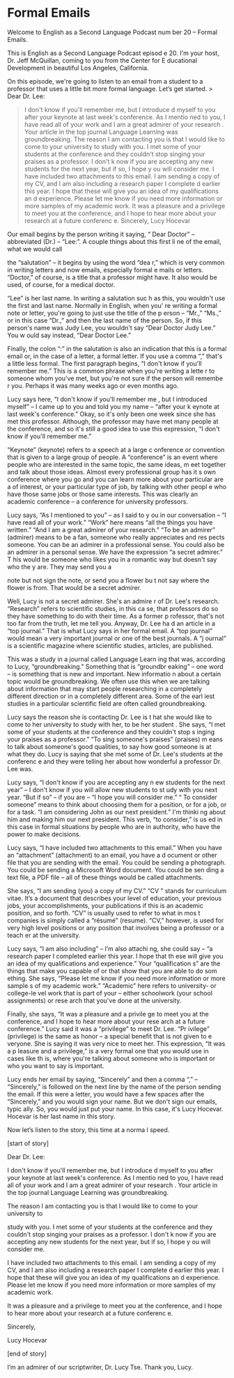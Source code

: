 # Formal Emails

Welcome to English as a Second Language Podcast num ber 20 – Formal Emails.

This is English as a Second Language Podcast episod e 20. I'm your host, Dr. Jeff McQuillan, coming to you from the Center for E ducational Development in beautiful Los Angeles, California.

On this episode, we're going to listen to an email from a student to a professor that uses a little bit more formal language. Let’s get started.  > Dear Dr. Lee:
> I don't know if you'll remember me, but I introduce d myself to you after your keynote at last week's conference. As I mentio ned to you, I have read all of your work and I am a great admirer of your research . Your article in the top journal Language Learning  was groundbreaking.
> The reason I am contacting you is that I would like  to come to your university to study with you. I met some of your students at the conference and they couldn't stop singing your praises as a professor. I don't k now if you are accepting any new students for the next year, but if so, I hope y ou will consider me.
> I have included two attachments to this email. I am  sending a copy of my CV, and I am also including a research paper I complete d earlier this year. I hope that these will give you an idea of my qualifications an d experience. Please let me know if you need more information or more samples of my academic work.
> It was a pleasure and a privilege to meet you at the conference, and I hope to hear more about your research at a future conferenc e.
> Sincerely,
> Lucy Hocevar

Our email begins by the person writing it saying, “ Dear Doctor” – abbreviated (Dr.) – “Lee:”. A couple things about this first li ne of the email, what we would call

the “salutation” – it begins by using the word “dea r,” which is very common in writing letters and now emails, especially formal e mails or letters. “Doctor,” of course, is a title that a professor might have. It also would be used, of course, for a medical doctor.

“Lee” is her last name. In writing a salutation suc h as this, you wouldn't use the first and last name. Normally in English, when you' re writing a formal note or letter, you're going to just use the title of the p erson – “Mr.,” “Ms.,” or in this case “Dr.,” and then the last name of the person. So, if  this person's name was Judy Lee, you wouldn't say “Dear Doctor Judy Lee.” You w ould say instead, “Dear Doctor Lee.”

Finally, the colon “:” in the salutation is also an  indication that this is a formal email or, in the case of a letter, a formal letter.  If you use a comma “,” that's a little less formal. The first paragraph begins, “I don't know if you'll remember me.” This is a common phrase when you're writing a lette r to someone whom you've met, but you're not sure if the person will remembe r you. Perhaps it was many weeks ago or even months ago.

Lucy says here, “I don't know if you'll remember me , but I introduced myself” – I came up to you and told you my name – “after your k eynote at last week's conference.” Okay, so it's only been one week since  she has met this professor. Although, the professor may have met many people at  the conference, and so it's still a good idea to use this expression, “I don't know if you'll remember me.”

“Keynote” (keynote) refers to a speech at a large c onference or convention that is given to a large group of people. A “conference” is  an event where people who are interested in the same topic, the same ideas, m eet together and talk about those ideas. Almost every professional group has it s own conference where you go and you can learn more about your particular are a of interest, or your particular type of job, by talking with other peopl e who have those same jobs or those same interests. This was clearly an academic conference – a conference for university professors.

Lucy says, “As I mentioned to you” – as I said to y ou in our conversation – “I have read all of your work.” “Work” here means “all  the things you have written.” “And I am a great admirer of your research.” “To be  an admirer” (admirer) means to be a fan, someone who really appreciates and res pects someone. You can be an admirer in a professional sense. You could also be an admirer in a personal sense. We have the expression “a secret admirer.” T his would be someone who likes you in a romantic way but doesn't say who the y are. They may send you a

note but not sign the note, or send you a flower bu t not say where the flower is from. That would be a secret admirer.

Well, Lucy is not a secret admirer. She's an admire r of Dr. Lee's research. “Research” refers to scientific studies, in this ca se, that professors do so they have something to do with their time. As a former p rofessor, that's not too far from the truth, let me tell you. Anyway, Dr. Lee ha d an article in a “top journal.” That is what Lucy says in her formal email. A “top journal” would mean a very important journal or one of the best journals. A “j ournal” is a scientific magazine where scientific studies, articles, are published.

This was a study in a journal called Language Learn ing  that was, according to Lucy, “groundbreaking.” Something that is “groundbr eaking” – one word – is something that is new and important. New informatio n about a certain topic would be groundbreaking. We often use this when we are talking about information that may start people researching in a completely different direction or in a completely different area. Some of the earl iest studies in a particular scientific field are often called groundbreaking.

Lucy says the reason she is contacting Dr. Lee is t hat she would like to come to her university to study with her, to be her student . She says, “I met some of your students at the conference and they couldn't stop s inging your praises as a professor.” “To sing someone's praises” (praises) m eans to talk about someone's good qualities, to say how good someone is at what they do. Lucy is saying that she met some of Dr. Lee's students at the conferenc e and they were telling her about how wonderful a professor Dr. Lee was.

Lucy says, “I don't know if you are accepting any n ew students for the next year” – I don't know if you will allow new students to st udy with you next year. “But if so” – if you are – “I hope you will consider me.” “ To consider someone” means to think about choosing them for a position, or for a job, or for a task. “I am considering John as our next president.” I'm thinki ng about him and making him our next president. This verb, “to consider,” is us ed in this case in formal situations by people who are in authority, who have  the power to make decisions.

Lucy says, “I have included two attachments to this  email.” When you have an “attachment” (attachment) to an email, you have a d ocument or other file that you are sending with the email. You could be sending a photograph. You could be sending a Microsoft Word document. You could be sen ding a text file, a PDF file – all of these things would be called attachments.

She says, “I am sending (you) a copy of my CV.” “CV ” stands for curriculum vitae. It’s a document that describes your level of  education, your previous jobs, your accomplishments, your publications if this is an academic position, and so forth. “CV” is usually used to refer to what in mos t companies is simply called a “résumé” (resume). “CV,” however, is used for very high level positions or any position that involves being a professor or a teach er at the university.

Lucy says, “I am also including” – I’m also attachi ng, she could say – “a research paper I completed earlier this year. I hope that th ese will give you an idea of my qualifications and experience.” Your “qualification s” are the things that make you capable of or that show that you are able to do som ething. She says, “Please let me know if you need more information or more sample s of my academic work.” “Academic” here refers to university- or college-le vel work that is part of your – either schoolwork (your school assignments) or rese arch that you've done at the university.

Finally, she says, “It was a pleasure and a privile ge to meet you at the conference, and I hope to hear more about your rese arch at a future conference.” Lucy said it was a “privilege” to meet Dr. Lee. “Pr ivilege” (privilege) is the same as honor – a special benefit that is not given to e veryone. She is saying it was very nice to meet her. This expression, “It was a p leasure and a privilege,” is a very formal one that you would use in cases like th is, where you're talking about someone who is important or who you want to say is important.

Lucy ends her email by saying, “Sincerely” and then  a comma “,” – “Sincerely,” is followed on the next line by the name of the person  sending the email. If this were a letter, you would have a few spaces after the “Sincerely,” and you would sign your name. But we don't sign our emails, typic ally. So, you would just put your name. In this case, it's Lucy Hocevar. Hocevar  is her last name in this story.

Now let’s listen to the story, this time at a norma l speed.

[start of story]

Dear Dr. Lee:

I don't know if you'll remember me, but I introduce d myself to you after your keynote at last week's conference. As I mentio ned to you, I have read all of your work and I am a great admirer of your research . Your article in the top journal Language Learning  was groundbreaking.

The reason I am contacting you is that I would like  to come to your university to

study with you. I met some of your students at the conference and they couldn't stop singing your praises as a professor. I don't k now if you are accepting any new students for the next year, but if so, I hope y ou will consider me.

I have included two attachments to this email. I am  sending a copy of my CV, and I am also including a research paper I complete d earlier this year. I hope that these will give you an idea of my qualifications an d experience. Please let me know if you need more information or more samples of my academic work.

It was a pleasure and a privilege to meet you at the conference, and I hope to hear more about your research at a future conferenc e.

Sincerely,

Lucy Hocevar

[end of story]

I’m an admirer of our scriptwriter, Dr. Lucy Tse. Thank you, Lucy.

